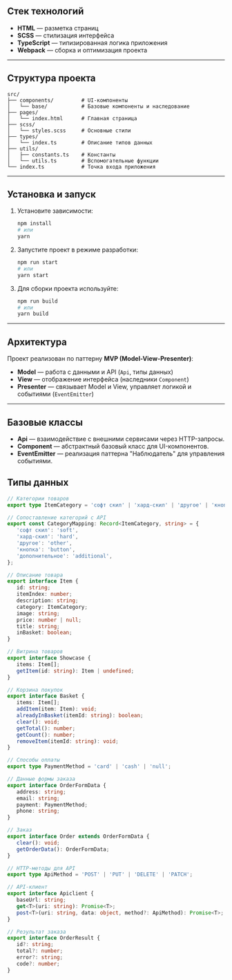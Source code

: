 ## Стек технологий

- **HTML** — разметка страниц
- **SCSS** — стилизация интерфейса
- **TypeScript** — типизированная логика приложения
- **Webpack** — сборка и оптимизация проекта

---

## Структура проекта



```
src/
├── components/         # UI-компоненты
│   └── base/           # Базовые компоненты и наследование
├── pages/
│   └── index.html      # Главная страница
├── scss/
│   └── styles.scss     # Основные стили
├── types/
│   └── index.ts        # Описание типов данных
├── utils/
│   ├── constants.ts    # Константы
│   └── utils.ts        # Вспомогательные функции
└── index.ts            # Точка входа приложения
```

---

## Установка и запуск

1. Установите зависимости:

   ```bash
   npm install
   # или
   yarn
   ```

2. Запустите проект в режиме разработки:

   ```bash
   npm run start
   # или
   yarn start
   ```

3. Для сборки проекта используйте:

   ```bash
   npm run build
   # или
   yarn build
   ```

---

## Архитектура

Проект реализован по паттерну **MVP (Model-View-Presenter)**:

- **Model** — работа с данными и API (`Api`, типы данных)
- **View** — отображение интерфейса (наследники `Component`)
- **Presenter** — связывает Model и View, управляет логикой и событиями (`EventEmitter`)

---
## Базовые классы

- **Api** — взаимодействие с внешними сервисами через HTTP-запросы.
- **Component<T>** — абстрактный базовый класс для UI-компонентов.
- **EventEmitter** — реализация паттерна "Наблюдатель" для управления событиями.



## Типы данных

```ts
// Категории товаров
export type ItemCategory = 'софт скил' | 'хард-скил' | 'другое' | 'кнопка' | 'дополнительное';

// Сопоставление категорий с API
export const CategoryMapping: Record<ItemCategory, string> = {
   'софт скил': 'soft',
   'хард-скил': 'hard',
   'другое': 'other',
   'кнопка': 'button',
   'дополнительное': 'additional',
};

// Описание товара
export interface Item {
   id: string;
   itemIndex: number;
   description: string;
   category: ItemCategory;
   image: string;
   price: number | null;
   title: string;
   inBasket: boolean;
}

// Витрина товаров
export interface Showcase {
   items: Item[];
   getItem(id: string): Item | undefined;
}

// Корзина покупок
export interface Basket {
   items: Item[];
   addItem(item: Item): void;
   alreadyInBasket(itemId: string): boolean;
   clear(): void;
   getTotal(): number;
   getCount(): number;
   removeItem(itemId: string): void;
}

// Способы оплаты
export type PaymentMethod = 'card' | 'cash' | 'null';

// Данные формы заказа
export interface OrderFormData {
   address: string;
   email: string;
   payment: PaymentMethod;
   phone: string;
}

// Заказ
export interface Order extends OrderFormData {
   clear(): void;
   getOrderData(): OrderFormData;
}

// HTTP-методы для API
export type ApiMethod = 'POST' | 'PUT' | 'DELETE' | 'PATCH';

// API-клиент
export interface Apiclient {
   baseUrl: string;
   get<T>(uri: string): Promise<T>;
   post<T>(uri: string, data: object, method?: ApiMethod): Promise<T>;
}

// Результат заказа
export interface OrderResult {
   id?: string;
   total?: number;
   error?: string;
   code?: number;
}
```